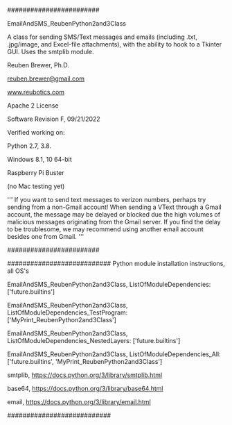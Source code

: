 ########################  

EmailAndSMS_ReubenPython2and3Class

A class for sending SMS/Text messages and emails (including .txt, .jpg/image, and Excel-file attachments), with the ability to hook to a Tkinter GUI. Uses the smtplib module.

Reuben Brewer, Ph.D.

reuben.brewer@gmail.com

www.reubotics.com

Apache 2 License

Software Revision F, 09/21/2022

Verified working on:

Python 2.7, 3.8.

Windows 8.1, 10 64-bit

Raspberry Pi Buster 

(no Mac testing yet)

'''
If you want to send text messages to verizon numbers, perhaps try sending from a non-Gmail account!
When sending a VText through a Gmail account, the message may be delayed or blocked
due the high volumes of malicious messages originating from the Gmail server.
If you find the delay to be troublesome, we may recommend using another email account besides one from Gmail.
'''

########################  

########################### Python module installation instructions, all OS's

EmailAndSMS_ReubenPython2and3Class, ListOfModuleDependencies: ['future.builtins']

EmailAndSMS_ReubenPython2and3Class, ListOfModuleDependencies_TestProgram: ['MyPrint_ReubenPython2and3Class']

EmailAndSMS_ReubenPython2and3Class, ListOfModuleDependencies_NestedLayers: ['future.builtins']

EmailAndSMS_ReubenPython2and3Class, ListOfModuleDependencies_All: ['future.builtins', 'MyPrint_ReubenPython2and3Class']

smtplib, https://docs.python.org/3/library/smtplib.html

base64, https://docs.python.org/3/library/base64.html

email, https://docs.python.org/3/library/email.html

###########################
